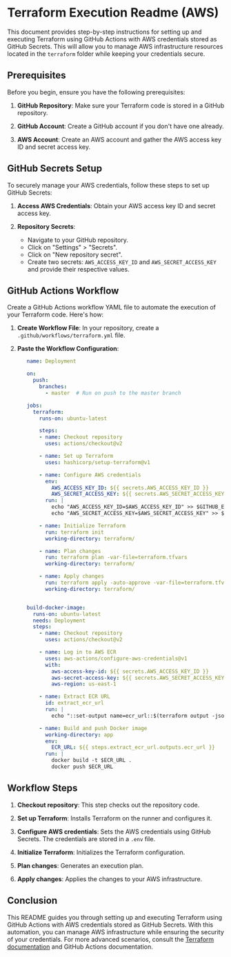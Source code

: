 # Terraform Execution Readme (AWS)

This document provides step-by-step instructions for setting up and executing Terraform using GitHub Actions with AWS credentials stored as GitHub Secrets. This will allow you to manage AWS infrastructure resources located in the `terraform` folder while keeping your credentials secure.

## Prerequisites

Before you begin, ensure you have the following prerequisites:

1. **GitHub Repository**: Make sure your Terraform code is stored in a GitHub repository.

2. **GitHub Account**: Create a GitHub account if you don't have one already.

3. **AWS Account**: Create an AWS account and gather the AWS access key ID and secret access key.

## GitHub Secrets Setup

To securely manage your AWS credentials, follow these steps to set up GitHub Secrets:

1. **Access AWS Credentials**: Obtain your AWS access key ID and secret access key.

2. **Repository Secrets**:
   - Navigate to your GitHub repository.
   - Click on "Settings" > "Secrets".
   - Click on "New repository secret".
   - Create two secrets: `AWS_ACCESS_KEY_ID` and `AWS_SECRET_ACCESS_KEY` and provide their respective values.

## GitHub Actions Workflow

Create a GitHub Actions workflow YAML file to automate the execution of your Terraform code. Here's how:

1. **Create Workflow File**: In your repository, create a `.github/workflows/terraform.yml` file.

2. **Paste the Workflow Configuration**:
   ```yaml
      name: Deployment

      on:
        push:
          branches:
            - master  # Run on push to the master branch

      jobs:
        terraform:
          runs-on: ubuntu-latest

          steps:
          - name: Checkout repository
            uses: actions/checkout@v2

          - name: Set up Terraform
            uses: hashicorp/setup-terraform@v1

          - name: Configure AWS credentials
            env:
              AWS_ACCESS_KEY_ID: ${{ secrets.AWS_ACCESS_KEY_ID }}
              AWS_SECRET_ACCESS_KEY: ${{ secrets.AWS_SECRET_ACCESS_KEY }}
            run: |
              echo "AWS_ACCESS_KEY_ID=$AWS_ACCESS_KEY_ID" >> $GITHUB_ENV
              echo "AWS_SECRET_ACCESS_KEY=$AWS_SECRET_ACCESS_KEY" >> $GITHUB_ENV

          - name: Initialize Terraform
            run: terraform init 
            working-directory: terraform/

          - name: Plan changes
            run: terraform plan -var-file=terraform.tfvars 
            working-directory: terraform/

          - name: Apply changes
            run: terraform apply -auto-approve -var-file=terraform.tfvars 
            working-directory: terraform/


      build-docker-image:
        runs-on: ubuntu-latest
        needs: Deployment
        steps:
          - name: Checkout repository
            uses: actions/checkout@v2

          - name: Log in to AWS ECR
            uses: aws-actions/configure-aws-credentials@v1
            with:
              aws-access-key-id: ${{ secrets.AWS_ACCESS_KEY_ID }}
              aws-secret-access-key: ${{ secrets.AWS_SECRET_ACCESS_KEY }}
              aws-region: us-east-1

          - name: Extract ECR URL
            id: extract_ecr_url
            run: |
              echo "::set-output name=ecr_url::$(terraform output -json ecr_image_url | jq -r)"

          - name: Build and push Docker image
            working-directory: app
            env:
              ECR_URL: ${{ steps.extract_ecr_url.outputs.ecr_url }}
            run: |
              docker build -t $ECR_URL .
              docker push $ECR_URL

   ```

## Workflow Steps

1. **Checkout repository**: This step checks out the repository code.

2. **Set up Terraform**: Installs Terraform on the runner and configures it.

3. **Configure AWS credentials**: Sets the AWS credentials using GitHub Secrets. The credentials are stored in a `.env` file.

4. **Initialize Terraform**: Initializes the Terraform configuration.

5. **Plan changes**: Generates an execution plan.

6. **Apply changes**: Applies the changes to your AWS infrastructure.

## Conclusion

This README guides you through setting up and executing Terraform using GitHub Actions with AWS credentials stored as GitHub Secrets. With this automation, you can manage AWS infrastructure while ensuring the security of your credentials. For more advanced scenarios, consult the [Terraform documentation](https://www.terraform.io/docs/providers/aws/index.html) and GitHub Actions documentation.